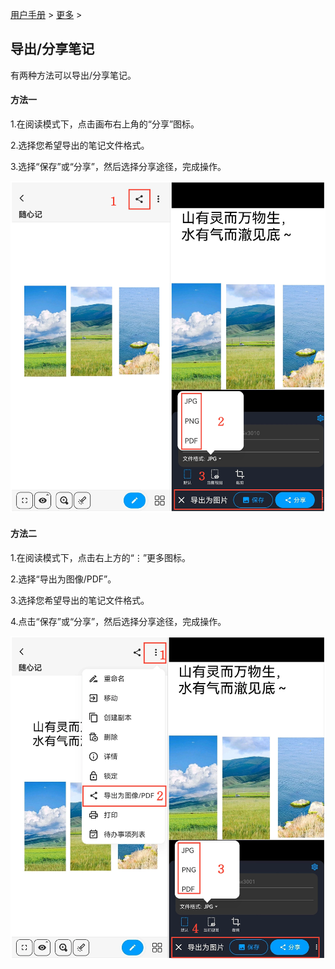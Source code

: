 [用户手册](/dragonnest/drawnote/manual/zh) > [更多](/dragonnest/drawnote/manual/zh/more) >

导出/分享笔记
---
有两种方法可以导出/分享笔记。

#### 方法一
1.在阅读模式下，点击画布右上角的“分享”图标。

2.选择您希望导出的笔记文件格式。

3.选择“保存”或“分享”，然后选择分享途径，完成操作。

![](imgs/export_share_notes3.png)

#### 方法二
1.在阅读模式下，点击右上方的“⋮”更多图标。

2.选择“导出为图像/PDF”。

3.选择您希望导出的笔记文件格式。

4.点击“保存”或“分享”，然后选择分享途径，完成操作。

![](imgs/export_share_notes4.png)
